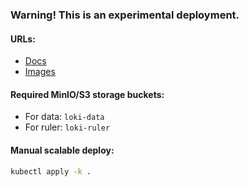 ### Warning! This is an experimental deployment.

#### URLs:
- [Docs](https://grafana.com/docs/loki/latest/)
- [Images](https://hub.docker.com/r/grafana/loki/tags)

#### Required MinIO/S3 storage buckets:
- For data: `loki-data`
- For ruler: `loki-ruler`

#### Manual scalable deploy:
```bash
kubectl apply -k .
```
